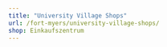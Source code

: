 ```yaml
---
title: "University Village Shops"
url: /fort-myers/university-village-shops/
shop: Einkaufszentrum
---
```

